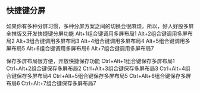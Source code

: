 ## 快捷键分屏
如果你有多种分屏习惯，多种分屏方案之间的切换会很麻烦，所以，好人好股多屏全推版又开发快捷键分屏功能
Alt+1组合键调用多屏布局1
Alt+2组合键调用多屏布局2
Alt+3组合键调用多屏布局3
Alt+4组合键调用多屏布局4
Alt+5组合键调用多屏布局5
Alt+6组合键调用多屏布局6
Alt+7组合键调用多屏布局7

保存多屏布局很方便，开放快捷保存功能
Ctrl+Alt+1组合键保存多屏布局1
Ctrl+Alt+2组合键保存多屏布局2
Ctrl+Alt+3组合键保存多屏布局3
Ctrl+Alt+4组合键保存多屏布局4
Ctrl+Alt+5组合键保存多屏布局5
Ctrl+Alt+6组合键保存多屏布局6
Ctrl+Alt+7组合键保存多屏布局7
